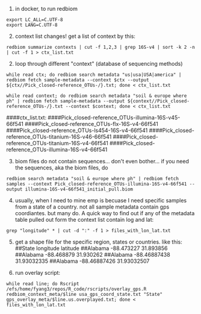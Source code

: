 1. in docker, to run redbiom
```
export LC_ALL=C.UTF-8
export LANG=C.UTF-8
```

2. context list changes! get a list of context by this:
```
redbiom summarize contexts | cut -f 1,2,3 | grep 16S-v4 | sort -k 2 -n | cut -f 1 > ctx_list.txt
```

2. loop through different "context" (database of sequencing methods)
```
while read ctx; do redbiom search metadata "us|usa|USA|america" | redbiom fetch sample-metadata --context $ctx --output ${ctx//Pick_closed-reference_OTUs-/}.txt; done < ctx_list.txt
```

```
while read context; do redbiom search metadata "soil & europe where ph" | redbiom fetch sample-metadata --output ${context//Pick_closed-reference_OTUs-/}.txt --context $context; done < ctx_list.txt 
```

####ctx_list.txt:
####Pick_closed-reference_OTUs-illumina-16S-v45-66f541
####Pick_closed-reference_OTUs-flx-16S-v4-66f541
####Pick_closed-reference_OTUs-ls454-16S-v4-66f541
####Pick_closed-reference_OTUs-titanium-16S-v46-66f541
####Pick_closed-reference_OTUs-titanium-16S-v4-66f541
####Pick_closed-reference_OTUs-illumina-16S-v4-66f541

3. biom files do not contain sequences... don't even bother...
if you need the sequences, aka the biom files, do
```
redbiom search metadata "soil & europe where ph" | redbiom fetch samples --context Pick_closed-reference_OTUs-illumina-16S-v4-66f541 --output illumina-16S-v4-66f541_initial_pull.biom
``` 

4. usually, when I need to mine emp is becuase I need specific samples from a state of a country. not all sample metadata contain gps coordiantes. but many do. A quick way to find out if any of the metadata table pulled out form the context list contain log and lat:
```
grep "longitude" * | cut -d ":" -f 1 > files_with_lon_lat.txt
```

5. get a shape file for the specific region, states or countries. like this:
##State   longitude       latitude
##Alabama -88.473227      31.893856
##Alabama -88.468879      31.930262
##Alabama -88.46887438    31.93032335
##Alabama -88.46887426    31.93032507

6. run overlay script:
```
while read line; do Rscript /efs/home/fyang3/repos/R_code/rscripts/overlay_gps.R redbiom_context_meta/$line usa_gps_coord_state.txt "State" gps_overlay_meta/$line.us.overplayed.txt; done < files_with_lon_lat.txt 
```

